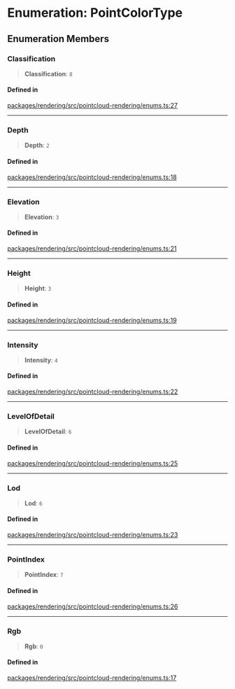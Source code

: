 # Enumeration: PointColorType

## Enumeration Members

### Classification

> **Classification**: `8`

#### Defined in

[packages/rendering/src/pointcloud-rendering/enums.ts:27](https://github.com/cognitedata/reveal/blob/2acd9d17229d2bc8e309653b4d6a39ad941e44f1/viewer/packages/rendering/src/pointcloud-rendering/enums.ts#L27)

***

### Depth

> **Depth**: `2`

#### Defined in

[packages/rendering/src/pointcloud-rendering/enums.ts:18](https://github.com/cognitedata/reveal/blob/2acd9d17229d2bc8e309653b4d6a39ad941e44f1/viewer/packages/rendering/src/pointcloud-rendering/enums.ts#L18)

***

### Elevation

> **Elevation**: `3`

#### Defined in

[packages/rendering/src/pointcloud-rendering/enums.ts:21](https://github.com/cognitedata/reveal/blob/2acd9d17229d2bc8e309653b4d6a39ad941e44f1/viewer/packages/rendering/src/pointcloud-rendering/enums.ts#L21)

***

### Height

> **Height**: `3`

#### Defined in

[packages/rendering/src/pointcloud-rendering/enums.ts:19](https://github.com/cognitedata/reveal/blob/2acd9d17229d2bc8e309653b4d6a39ad941e44f1/viewer/packages/rendering/src/pointcloud-rendering/enums.ts#L19)

***

### Intensity

> **Intensity**: `4`

#### Defined in

[packages/rendering/src/pointcloud-rendering/enums.ts:22](https://github.com/cognitedata/reveal/blob/2acd9d17229d2bc8e309653b4d6a39ad941e44f1/viewer/packages/rendering/src/pointcloud-rendering/enums.ts#L22)

***

### LevelOfDetail

> **LevelOfDetail**: `6`

#### Defined in

[packages/rendering/src/pointcloud-rendering/enums.ts:25](https://github.com/cognitedata/reveal/blob/2acd9d17229d2bc8e309653b4d6a39ad941e44f1/viewer/packages/rendering/src/pointcloud-rendering/enums.ts#L25)

***

### Lod

> **Lod**: `6`

#### Defined in

[packages/rendering/src/pointcloud-rendering/enums.ts:23](https://github.com/cognitedata/reveal/blob/2acd9d17229d2bc8e309653b4d6a39ad941e44f1/viewer/packages/rendering/src/pointcloud-rendering/enums.ts#L23)

***

### PointIndex

> **PointIndex**: `7`

#### Defined in

[packages/rendering/src/pointcloud-rendering/enums.ts:26](https://github.com/cognitedata/reveal/blob/2acd9d17229d2bc8e309653b4d6a39ad941e44f1/viewer/packages/rendering/src/pointcloud-rendering/enums.ts#L26)

***

### Rgb

> **Rgb**: `0`

#### Defined in

[packages/rendering/src/pointcloud-rendering/enums.ts:17](https://github.com/cognitedata/reveal/blob/2acd9d17229d2bc8e309653b4d6a39ad941e44f1/viewer/packages/rendering/src/pointcloud-rendering/enums.ts#L17)
